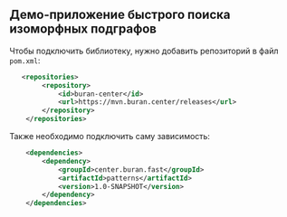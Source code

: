 ## Демо-приложение быстрого поиска изоморфных подграфов

Чтобы подключить библиотеку, нужно добавить репозиторий в файл `pom.xml`: 

```xml
   <repositories>
        <repository>
            <id>buran-center</id>
            <url>https://mvn.buran.center/releases</url>
        </repository>
    </repositories>
```

Также необходимо подключить саму зависимость:

```xml
    <dependencies>
        <dependency>
            <groupId>center.buran.fast</groupId>
            <artifactId>patterns</artifactId>
            <version>1.0-SNAPSHOT</version>
        </dependency>
    </dependencies>
```
